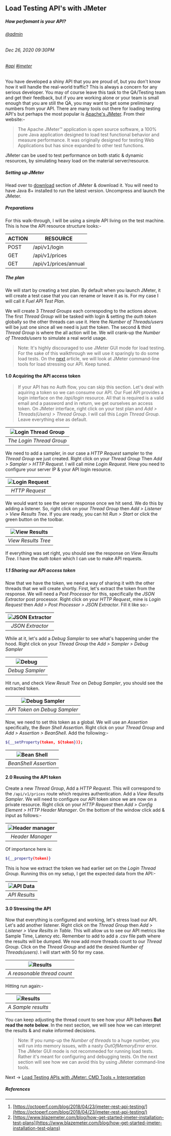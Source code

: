 ## Load Testing API's with JMeter
##### *How perfomant is your API?*
###### [@admin](/whoami)
###### Dec 26, 2020 09:30PM
###### [#api]() [#jmeter]()

You have developed a shiny API that you are proud of, but you don't know how it will handle the real-world traffic? This is always a concern for any serious developer. You may of course leave this task to the QA/Testing team and get their feedback, but if you are working alone or your team is small enough that you are still the QA, you may want to get some preliminary numbers from your API. There are many tools out there for loading testing API's but perhaps the most popular is [Apache's JMeter](https://jmeter.apache.org/). From their website:-
> The Apache JMeter™ application is open source software, a 100% pure Java application designed to load test functional behavior and measure performance. It was originally designed for testing Web Applications but has since expanded to other test functions.

JMeter can be used to test performance on both static &amp; dynamic resources, by simulating heavy load on the material server/resource. 

##### Setting up JMeter

Head over to [download](https://jmeter.apache.org/download_jmeter.cgi) section of JMeter &amp; download it. You will need to have Java 8+ installed to run the latest version. Uncompress and launch the JMeter.

##### Preparations

For this walk-through, I will be using a simple API living on the test machine. This is how the API resource structure looks:-

ACTION | RESOURCE
------ | --------
POST | /api/v1/login
GET | /api/v1/prices
GET | /api/v1/prices/annual

##### The plan

We will start by creating a test plan. By default when you launch JMeter, it will create a test case that you can rename or leave it as is. For my case I will call it *Fuel API Test Plan*.

We will create 3 *Thread Groups* each correspoding to the actions above. The first *Thread Group* will be tasked with login &amp; setting the *auth token* globally so the other threads can use it. Here the *Number of Threads/users* will be just one since all we need is just the token. The second &amp; third *Thread Group* is where the all action will be. We will crank-up the *Number of Threads/users* to simulate a real world usage.

> Note: It's highly discouraged to use JMeter GUI mode for load testing. For the sake of this walkthrough we will use it sparingly to do some load tests. On the [next](/blog/load-testing-apis-jmeter-cmd) article, we will look at JMeter command-line tools for load stressing our API. Keep tuned.

#### 1.0 Acquiring the API access token

> If your API has no Auth flow, you can skip this section.
Let's deal with aquiring a token so we can consume our API. Our Fuel API provides a login interface on the */api/login* resource. All that is required is a valid email and a password and in return, we get ourselves an access token. On JMeter interface, right click on your test plan and *Add > Threads(Users) > Thread Group*. I will call this *Login Thread Group*. Leave everything else as default.

| ![Login Thread Group](/images/blog/jmeter/02.png) | 
|:--:| 
| *The Login Thread Group* |

We need to add a sampler, in our case a *HTTP Request* sampler to the *Thread Group* we just created. Right click on your *Thread Group* Then *Add > Sampler > HTTP Request*. I will call mine *Login Request*. Here you need to configure your server IP &amp; your API login resource.

| ![Login Request](/images/blog/jmeter/03.png) | 
|:--:| 
| *HTTP Request* |

We would want to see the server response once we hit send. We do this by adding a listener. So, right click on your *Thread Group* then *Add > Listener > View Results Tree*. If you are ready, you can hit *Run > Start* or click the green button on the toolbar.

| ![View Results](/images/blog/jmeter/05.png) | 
|:--:| 
| *View Results Tree* |

If everything was set right, you should see the response on *View Results Tree*. I have the *auth token* which I can use to make API requests.

##### 1.1 Sharing our API access token

Now that we have the token, we need a way of sharing it with the other threads that we will create shortly. First, let's extract the token from the response. We will need a *Post Processor* for this, specifically the *JSON Extractor* post processor. Right click on your *HTTP Request*, mine is *Login Request* then *Add > Post Processor > JSON Extractor*. Fill it like so:-

| ![JSON Extractor](/images/blog/jmeter/06.png) | 
|:--:| 
| *JSON Extractor* |

While at it, let's add a *Debug Sampler* to see what's happening under the hood. Right click on your *Thread Group* the *Add > Sampler > Debug Sampler*

| ![Debug](/images/blog/jmeter/07.png) | 
|:--:| 
| *Debug Sampler* |

Hit run, and check *View Result Tree* on *Debug Sampler*, you should see the extracted token.

| ![Debug Sampler](/images/blog/jmeter/08.png) | 
|:--:| 
| *API Token on Debug Sampler* |

Now, we need to set this token as a global. We will use an *Assertion* specifically, the *Bean Shell Assertion*. Right click on your *Thread Group* and *Add > Assertion > BeanShell*. Add the following:-

```sh
${__setProperty(token, ${token})};
```

| ![Bean Shell](/images/blog/jmeter/09.png) | 
|:--:| 
| *BeanShell Assertion* |

#### 2.0 Reusing the API token

Create a new *Thread Group*, Add a *HTTP Request*. This will correspond to the `/api/v1/prices` route which requires authentication. Add a *View Results Sampler*. We will need to configure our API token since we are now on a private resource. Right click on your *HTTP Request* then *Add > Config Element > HTTP Header Manager*. On the bottom of the window click add &amp; input as follows:-

| ![Header manager](/images/blog/jmeter/10.png) | 
|:--:| 
| *Header Manager* |

Of importance here is:

```sh
${__property(token)}
```
This is how we extract the token we had earlier set on the *Login Thread Group*. Running this on my setup, I get the expected data from the API:-

| ![API Data](/images/blog/jmeter/11.png) | 
|:--:| 
| *API Results* |

#### 3.0 Stressing the API

Now that everything is configured and working, let's stress load our API. Let's add another listener. Right click on the *Thread Group* then *Add > Listener > View Resilts in Table*. This will allow us to see our API metrics like Sample Time, Latency etc. Remember to add to add a .csv file path where the results will be dumped. We now add more threads count to our *Thread Group*. Click on the *Thread Group* and add the desired *Number of Threads(users)*. I will start with 50 for my case. 

| ![Results](/images/blog/jmeter/12.png) | 
|:--:| 
| *A reasonable thread count* |

Hitting run again:-

| ![Results](/images/blog/jmeter/13.png) | 
|:--:| 
| *A Sample results* |

You can keep adjusting the thread count to see how your API behaves **But read the note below**. In the next section, we will see how we can interpret the results &amp; and make informed decisions. 

> Note: If you rump-up the *Number of threads* to a huge number, you will run into memory issues, with a nasty *OutOfMemoryError* error. The JMeter GUI mode is not recommeded for running load tests. Rather it's meant for configuring and debugging tests. On the next section will see how we can avoid this by using JMeter command-line tools.

Next -> [Load Testing APIs with JMeter: CMD Tools + Interpretation](/blog/load-testing-apis-jmeter-cmd)

##### References
---
1. [https://octoperf.com/blog/2018/04/23/jmeter-rest-api-testing/](https://octoperf.com/blog/2018/04/23/jmeter-rest-api-testing/)
2. [https://www.blazemeter.com/blog/how-get-started-jmeter-installation-test-plans](https://www.blazemeter.com/blog/how-get-started-jmeter-installation-test-plans)








